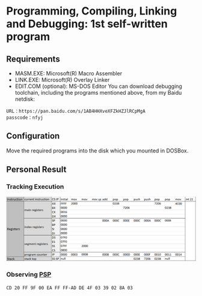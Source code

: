 # Programming, Compiling, Linking and Debugging: 1st self-written program
## Requirements
- MASM.EXE: Microsoft(R) Macro Assembler 
- LINK.EXE: Microsoft(R) Overlay Linker
- EDIT.COM (optional): MS-DOS Editor
You can download debugging toolchain, including the programs mentioned above, from my Baidu netdisk:
```
URL：https://pan.baidu.com/s/1AB4HHXveXFZkHZJlRCpMgA 
passcode：nfyj
```
## Configuration
Move the required programs into the disk which you mounted in DOSBox.
## Personal Result
### Tracking Execution
![lab3-trace](../data/lab3-trace.png)
### Observing [PSP](https://en.wikipedia.org/wiki/Program_Segment_Prefix)
```
CD 20 FF 9F 00 EA FF FF-AD DE 4F 03 39 02 8A 03
```
